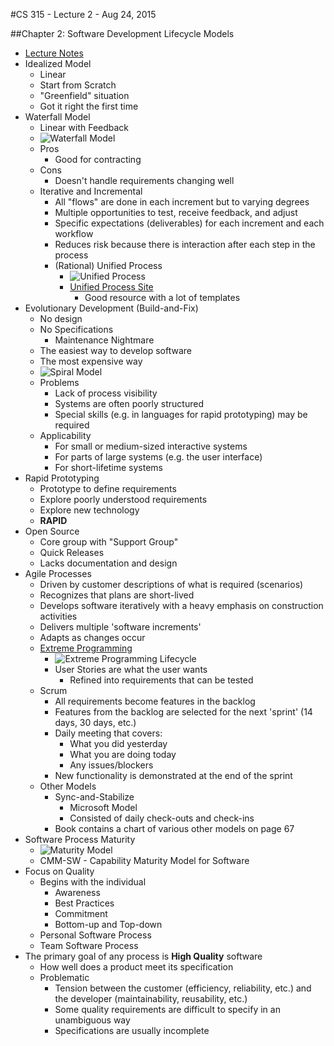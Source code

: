 #CS 315 - Lecture 2 - Aug 24, 2015

##Chapter 2: Software Development Lifecycle Models

 - [Lecture Notes](source_items/Chapter02.pdf)
 - Idealized Model
	 - Linear
	 - Start from Scratch
	 - "Greenfield" situation
	 - Got it right the first time
 - Waterfall Model
	 - Linear with Feedback
	 - ![Waterfall Model](http://robabdul.com/wp-content/uploads/2015/02/Waterfall-Model.gif)
	 - Pros
		 - Good for contracting
	 - Cons
		 - Doesn't handle requirements changing well
	 - Iterative and Incremental
		 - All "flows" are done in each increment but to varying degrees
		 - Multiple opportunities to test, receive feedback, and adjust
		 - Specific expectations (deliverables) for each increment and each workflow
		 - Reduces risk because there is interaction after each step in the process
		 - (Rational) Unified Process
			 - ![Unified Process](https://upload.wikimedia.org/wikiversity/en/a/aa/RationalUnifiedProcess.png)
			 - [Unified Process Site](http://www.upedu.org/)
				 - Good resource with a lot of templates
 - Evolutionary Development (Build-and-Fix)
	 - No design
	 - No Specifications
		 - Maintenance Nightmare
	 - The easiest way to develop software
	 - The most expensive way
	 - ![Spiral Model](https://courses.cs.vt.edu/csonline/SE/Lessons/Spiral/spiral.gif)
	 - Problems
		 - Lack of process visibility
		 - Systems are often poorly structured
		 - Special skills (e.g. in languages for rapid prototyping) may be required
	 - Applicability
		 - For small or medium-sized interactive systems
		 - For parts of large systems (e.g. the user interface)
		 - For short-lifetime systems
 - Rapid Prototyping
	 - Prototype to define requirements
	 - Explore poorly understood requirements
	 - Explore new technology
	 - **RAPID**
 - Open Source
	 - Core group with "Support Group"
	 - Quick Releases
	 - Lacks documentation and design
 - Agile Processes
	 - Driven by customer descriptions of what is required (scenarios)
	 - Recognizes that plans are short-lived
	 - Develops software iteratively with a heavy emphasis on construction activities
	 - Delivers multiple 'software increments'
	 - Adapts as changes occur
	 - [Extreme Programming](http://www.extremeprogramming.org/)
		 - ![Extreme Programming Lifecycle](http://www.extremeprogramming.org/map/images/project.gif)
		 - User Stories are what the user wants
			 - Refined into requirements that can be tested
	 - Scrum
		 - All requirements become features in the backlog
		 - Features from the backlog are selected for the next 'sprint' (14 days, 30 days, etc.)
		 - Daily meeting that covers:
			 - What you did yesterday
			 - What you are doing today
			 - Any issues/blockers
		 - New functionality is demonstrated at the end of the sprint
	 - Other Models
		 - Sync-and-Stabilize
			 - Microsoft Model
			 - Consisted of daily check-outs and check-ins
		 - Book contains a chart of various other models on page 67
 - Software Process Maturity
	 - ![Maturity Model](http://www.ibiblio.org/gferg/ldp/SCM-OpenSource/cmm.png)
	 - CMM-SW - Capability Maturity Model for Software
 - Focus on Quality
	 - Begins with the individual
		 - Awareness
		 - Best Practices
		 - Commitment
		 - Bottom-up and Top-down
	 - Personal Software Process
	 - Team Software Process
 - The primary goal of any process is **High Quality** software
	 - How well does a product meet its specification
	 - Problematic
		 - Tension between the customer (efficiency, reliability, etc.) and the developer (maintainability, reusability, etc.)
		 - Some quality requirements are difficult to specify in an unambiguous way
		 - Specifications are usually incomplete
